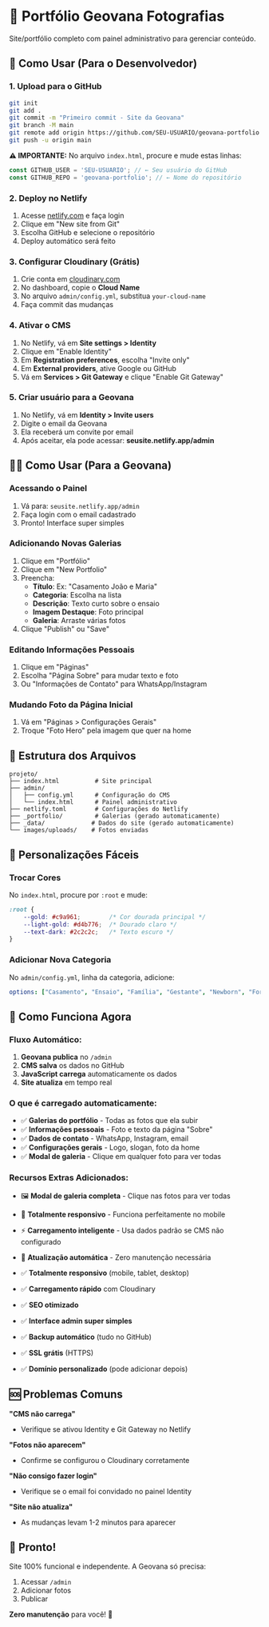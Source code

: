 # 📸 Portfólio Geovana Fotografias

Site/portfólio completo com painel administrativo para gerenciar conteúdo.

## 🚀 Como Usar (Para o Desenvolvedor)

### 1. **Upload para o GitHub**
```bash
git init
git add .
git commit -m "Primeiro commit - Site da Geovana"
git branch -M main
git remote add origin https://github.com/SEU-USUARIO/geovana-portfolio
git push -u origin main
```

**⚠️ IMPORTANTE:** No arquivo `index.html`, procure e mude estas linhas:
```javascript
const GITHUB_USER = 'SEU-USUARIO'; // ← Seu usuário do GitHub
const GITHUB_REPO = 'geovana-portfolio'; // ← Nome do repositório
```

### 2. **Deploy no Netlify**
1. Acesse [netlify.com](https://netlify.com) e faça login
2. Clique em "New site from Git"
3. Escolha GitHub e selecione o repositório
4. Deploy automático será feito

### 3. **Configurar Cloudinary (Grátis)**
1. Crie conta em [cloudinary.com](https://cloudinary.com)
2. No dashboard, copie o **Cloud Name**
3. No arquivo `admin/config.yml`, substitua `your-cloud-name`
4. Faça commit das mudanças

### 4. **Ativar o CMS**
1. No Netlify, vá em **Site settings > Identity**
2. Clique em "Enable Identity"
3. Em **Registration preferences**, escolha "Invite only"
4. Em **External providers**, ative Google ou GitHub
5. Vá em **Services > Git Gateway** e clique "Enable Git Gateway"

### 5. **Criar usuário para a Geovana**
1. No Netlify, vá em **Identity > Invite users**
2. Digite o email da Geovana
3. Ela receberá um convite por email
4. Após aceitar, ela pode acessar: **seusite.netlify.app/admin**

## 👩‍💼 Como Usar (Para a Geovana)

### **Acessando o Painel**
1. Vá para: `seusite.netlify.app/admin`
2. Faça login com o email cadastrado
3. Pronto! Interface super simples

### **Adicionando Novas Galerias**
1. Clique em "Portfólio"
2. Clique em "New Portfolio"
3. Preencha:
   - **Título**: Ex: "Casamento João e Maria"
   - **Categoria**: Escolha na lista
   - **Descrição**: Texto curto sobre o ensaio
   - **Imagem Destaque**: Foto principal
   - **Galeria**: Arraste várias fotos
4. Clique "Publish" ou "Save"

### **Editando Informações Pessoais**
1. Clique em "Páginas"
2. Escolha "Página Sobre" para mudar texto e foto
3. Ou "Informações de Contato" para WhatsApp/Instagram

### **Mudando Foto da Página Inicial**
1. Vá em "Páginas > Configurações Gerais"
2. Troque "Foto Hero" pela imagem que quer na home

## 📁 Estrutura dos Arquivos

```
projeto/
├── index.html          # Site principal
├── admin/
│   ├── config.yml      # Configuração do CMS
│   └── index.html      # Painel administrativo
├── netlify.toml        # Configurações do Netlify
├── _portfolio/         # Galerias (gerado automaticamente)
├── _data/             # Dados do site (gerado automaticamente)
└── images/uploads/    # Fotos enviadas
```

## 🔧 Personalizações Fáceis

### **Trocar Cores**
No `index.html`, procure por `:root` e mude:
```css
:root {
    --gold: #c9a961;        /* Cor dourada principal */
    --light-gold: #d4b776;  /* Dourado claro */
    --text-dark: #2c2c2c;   /* Texto escuro */
}
```

### **Adicionar Nova Categoria**
No `admin/config.yml`, linha da categoria, adicione:
```yaml
options: ["Casamento", "Ensaio", "Família", "Gestante", "Newborn", "Formatura", "NOVA_CATEGORIA"]
```

## 🎯 **Como Funciona Agora**

### **Fluxo Automático:**
1. **Geovana publica** no `/admin`
2. **CMS salva** os dados no GitHub
3. **JavaScript carrega** automaticamente os dados
4. **Site atualiza** em tempo real

### **O que é carregado automaticamente:**
- ✅ **Galerias do portfólio** - Todas as fotos que ela subir
- ✅ **Informações pessoais** - Foto e texto da página "Sobre"  
- ✅ **Dados de contato** - WhatsApp, Instagram, email
- ✅ **Configurações gerais** - Logo, slogan, foto da home
- ✅ **Modal de galeria** - Clique em qualquer foto para ver todas

### **Recursos Extras Adicionados:**
- 🖼️ **Modal de galeria completa** - Clique nas fotos para ver todas
- 📱 **Totalmente responsivo** - Funciona perfeitamente no mobile
- ⚡ **Carregamento inteligente** - Usa dados padrão se CMS não configurado
- 🔄 **Atualização automática** - Zero manutenção necessária

- ✅ **Totalmente responsivo** (mobile, tablet, desktop)
- ✅ **Carregamento rápido** com Cloudinary
- ✅ **SEO otimizado**
- ✅ **Interface admin super simples**
- ✅ **Backup automático** (tudo no GitHub)
- ✅ **SSL grátis** (HTTPS)
- ✅ **Domínio personalizado** (pode adicionar depois)

## 🆘 Problemas Comuns

**"CMS não carrega"**
- Verifique se ativou Identity e Git Gateway no Netlify

**"Fotos não aparecem"**
- Confirme se configurou o Cloudinary corretamente

**"Não consigo fazer login"**
- Verifique se o email foi convidado no painel Identity

**"Site não atualiza"**
- As mudanças levam 1-2 minutos para aparecer

## 💝 Pronto!

Site 100% funcional e independente. A Geovana só precisa:
1. Acessar `/admin`
2. Adicionar fotos
3. Publicar

**Zero manutenção** para você! 🎉